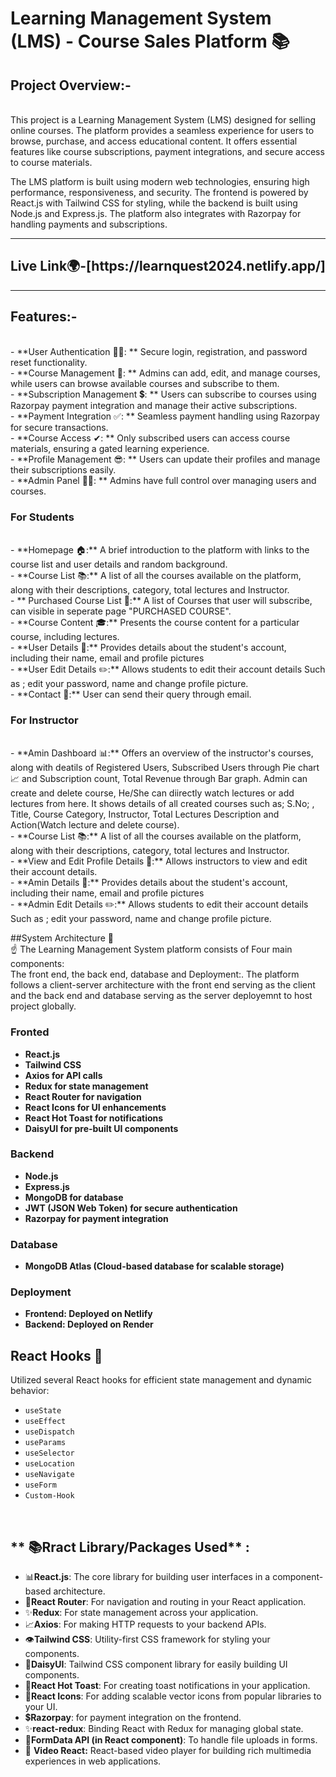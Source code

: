 # Learning Management System (LMS) - Course Sales Platform 📚

## Project Overview:-
<br/>
This project is a Learning Management System (LMS) designed for selling online courses. The platform provides a seamless experience for users to browse, purchase, and access educational content. It offers essential features like course subscriptions, payment integrations, and secure access to course materials.<br/>

The LMS platform is built using modern web technologies, ensuring high performance, responsiveness, and security. The frontend is powered by React.js with Tailwind CSS for styling, while the backend is built using Node.js and Express.js. The platform also integrates with Razorpay for handling payments and subscriptions.

<hr/>
<h2> Live Link🌍-[https://learnquest2024.netlify.app/] </h2>
<hr/>

## Features:-
<br/>
- **User Authentication 👨‍🎓: **  Secure login, registration, and password reset functionality.<br/>
- **Course Management 📕: ** Admins can add, edit, and manage courses, while users can browse available courses and subscribe to them.<br/>
- **Subscription Management 💲: ** Users can subscribe to courses using Razorpay payment integration and manage their active subscriptions.<br/>
- **Payment Integration ✅: ** Seamless payment handling using Razorpay for secure transactions.<br/>
- **Course Access ✔: ** Only subscribed users can access course materials, ensuring a gated learning experience.<br/>
- **Profile Management 😎: ** Users can update their profiles and manage their subscriptions easily.<br/>
- **Admin Panel 👨‍⚖️: ** Admins have full control over managing users and courses.<br/>
  
### For Students
<br/>
- **Homepage 🏠:** A brief introduction to the platform with links to the course list and user details and random background.<br/>
- **Course List 📚:** A list of all the courses available on the platform, along with their descriptions, category, total lectures and Instructor.<br/>
- ** Purchased Course List 📓:** A list of Courses that user will subscribe, can visible in seperate page "PURCHASED COURSE".<br/>
- **Course Content 🎓:** Presents the course content for a particular course, including lectures.<br/>
- **User Details 👤:** Provides details about the student's account, including their name, email and profile pictures<br/>
- **User Edit Details ✏️:** Allows students to edit their account details Such as ; edit your password, name and change profile picture.<br/>
- **Contact 📩:** User can send their query through email.<br/>

### For Instructor
<br/>
- **Amin Dashboard 📊:** Offers an overview of the instructor's courses, along with deatils of Registered Users, Subscribed Users through Pie chart📈 and Subscription count, Total Revenue through Bar graph. Admin can create and delete course, He/She can diirectly watch lectures or add lectures from here. It shows details of all created courses such as; S.No; , Title, Course Category, Instructor, Total Lectures Description and Action(Watch lecture and delete course).<br/>
- **Course List 📚:** A list of all the courses available on the platform, along with their descriptions, category, total lectures and Instructor.<br/>
- **View and Edit Profile Details 👀:** Allows instructors to view and edit their account details.<br/>
- **Amin Details 👤:** Provides details about the student's account, including their name, email and profile pictures<br/>
- **Admin Edit Details ✏️:** Allows students to edit their account details Such as ; edit your password, name and change profile picture.<br/>

##System Architecture 🏰
<br/>
☝ The Learning Management System  platform consists of Four main components: <br/>
The front end, the back end, database and Deployment:. The platform follows a client-server architecture  with the front end serving as the client and the back end and database serving as the server deployemnt to host project globally.

### Fronted
- **React.js**<br/>
- **Tailwind CSS**<br/>
- **Axios for API calls**<br/>
- **Redux for state management**<br/>
- **React Router for navigation**<br/>
- **React Icons for UI enhancements**<br/>
- **React Hot Toast for notifications**<br/>
- **DaisyUI for pre-built UI components**<br/>

### Backend
- **Node.js**<br/>
- **Express.js**<br/>
- **MongoDB for database**<br/>
- **JWT (JSON Web Token) for secure authentication**<br/>
- **Razorpay for payment integration**<br/>

### Database
- **MongoDB Atlas (Cloud-based database for scalable storage)**

### Deployment
- **Frontend: Deployed on Netlify**<br/>
- **Backend: Deployed on Render**


## React Hooks 🎣

Utilized several React hooks for efficient state management and dynamic behavior:

- `useState`
- `useEffect`
- `useDispatch`
- `useParams`
- `useSelector`
- `useLocation`
- `useNavigate`
- `useForm`
- `Custom-Hook`

<br/>

## ** 📚Rract Library/Packages Used** :

- 📊**React.js**: The core library for building user interfaces in a component-based architecture. <br/>
- 🔑**React Router**: For navigation and routing in your React application.<br/>
- ✨**Redux**: For state management across your application.<br/>
- 📈**Axios**: For making HTTP requests to your backend APIs.<br/>
- 👁**Tailwind CSS**: Utility-first CSS framework for styling your components.<br/>
- 👀**DaisyUI**: Tailwind CSS component library for easily building UI components.<br/>
- 🍞**React Hot Toast**: For creating toast notifications in your application.<br/>
- 🎯**React Icons**: For adding scalable vector icons from popular libraries to your UI.<br/>
- 💲**Razorpay**:  for payment integration on the frontend.<br/>
- ✨**react-redux**: Binding React with Redux for managing global state.<br/>
- 📃**FormData API (in React component)**: To handle file uploads in forms.<br/>
- 🎥 **Video React:**  React-based video player for building rich multimedia experiences in web applications.<br/>
